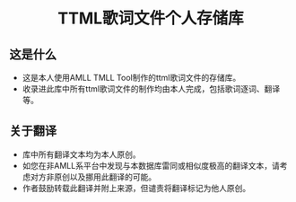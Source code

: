 <h1 align="center">TTML歌词文件个人存储库</h1>

## 这是什么
- 这是本人使用AMLL TMLL Tool制作的ttml歌词文件的存储库。
- 收录进此库中所有ttml歌词文件的制作均由本人完成，包括歌词逐词、翻译等。

## 关于翻译
- 库中所有翻译文本均为本人原创。
- 如您在非AMLL系平台中发现与本数据库雷同或相似度极高的翻译文本，请考虑对方非原创以及挪用此翻译的可能。
- 作者鼓励转载此翻译并附上来源，但谴责将翻译标记为他人原创。
